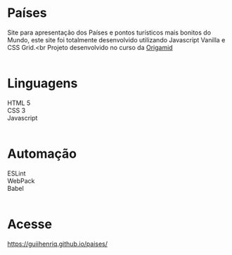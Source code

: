 # Países
Site para apresentação dos Países e pontos turísticos mais bonitos do Mundo, este site foi totalmente desenvolvido utilizando Javascript Vanilla e CSS Grid.<br
Projeto desenvolvido no curso da <a href="https://www.origamid.com/" target="_blank">Origamid</a><br><br>
# Linguagens
HTML 5<br>
CSS 3<br>
Javascript
<br><br>
# Automação
ESLint<br>
WebPack<br>
Babel
<br><br>
# Acesse
<a href="https://guiihenriq.github.io/paises/" target="_blank">https://guiihenriq.github.io/paises/</a>
